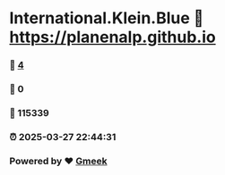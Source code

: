 # International.Klein.Blue :link: https://planenalp.github.io 
### :page_facing_up: [4](https://planenalp.github.io/tag.html) 
### :speech_balloon: 0 
### :hibiscus: 115339 
### :alarm_clock: 2025-03-27 22:44:31 
### Powered by :heart: [Gmeek](https://github.com/Meekdai/Gmeek)
